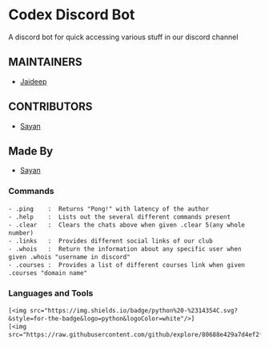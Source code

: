 # Codex Discord Bot

   A discord bot for quick accessing various stuff in our discord channel

## MAINTAINERS
   - [Jaideep](https://github.com/Jaideep-C)

## CONTRIBUTORS
   - [Sayan](https://github.com/sayand0122)

## Made By
   - [Sayan](https://github.com/sayand0122)

### Commands
    - .ping    :  Returns "Pong!" with latency of the author
    - .help    :  Lists out the several different commands present
    - .clear   :  Clears the chats above when given .clear 5(any whole number)
    - .links   :  Provides different social links of our club
    - .whois   :  Return the information about any specific user when given .whois "username in discord"
    - .courses :  Provides a list of different courses link when given .courses "domain name"

### Languages and Tools

    [<img src="https://img.shields.io/badge/python%20-%2314354C.svg?&style=for-the-badge&logo=python&logoColor=white"/>]
    [<img src="https://raw.githubusercontent.com/github/explore/80688e429a7d4ef2fca1e82350fe8e3517d3494d/topics/discord/discord.png"/>]
